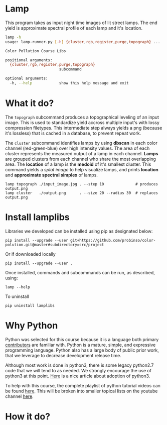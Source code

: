 # Lamp
This program takes as input night time images of lit street lamps. The end yield is approximate spectral profile of each lamp and it's location.
```bash
lamp -h
usage: lamp-runner.py [-h] {cluster,rgb,register,purge,topograph} ...

Color Pollution Course Libs

positional arguments:
  {cluster,rgb,register,purge,topograph}
                        subcommand

optional arguments:
  -h, --help            show this help message and exit
```

# What it do?

The `topograph` subcommand produces a topographical leveling of an input image. This is used to standardize yield accross multiple input's with lossy compression filetypes. This intermediate step always yields a png (because it's lossless) that is cached in a database, to prevent repeat work.

The `cluster` subcommand identifies lamps by using **dbscan** in each color channel (red-green-blue) over high intensity values. The area of each cluster represents the measured output of a lamp in each channel. **Lamps** are grouped clusters from each channel who share the most overlapping area. The **location** of a lamp is the **medoid** of it's smallest cluster. This command yields a *splat image* to help visualize lamps, and prints **location** and **approximate spectral simplex** of lamps.
```
lamp topograph ./input_image.jpg . --step 10              # produces output.png
lamp cluster   ./output.png      . --size 20 --radius 30  # replaces output.png
```

# Install lamplibs
Libraries we developed can be installed using pip as designated below:
```
pip install --upgrade --user git+https://github.com/probinso/color-polution.git@master#subdirectory=src/project
```
Or if downloaded locally
```
pip install --upgrade --user .
```

Once installed, commands and subcommands can be run, as described, using:
```
lamp --help
```
To uninstall
```
pip uninstall lamplibs
```
# Why Python
Python was selected for this course because it is a language both primary [contributors](../../AUTHORS.md) are familiar with. Python is a mature, simple, and expressive programming language. Python also has a large body of public prior work, that we leverage to decrease development release time.

Although most work is done in python3, there is some legacy python2.7 code that we will tend to as needed. We strongly encourage the use of python3 at this point. [Here](https://www.webucator.com/blog/2016/03/still-using-python-2-it-is-time-to-upgrade/) is a nice article about adoption of python3.

To help with this course, the complete playlist of python tutorial videos can be found [here](https://www.youtube.com/playlist?list=PL96V6k-MWWMhAXQmH0AJDKM6WnfpaCx4S). This will be broken into smaller topical lists on the youtube channel [here](https://www.youtube.com/channel/UC-EKRSRFcQ1Uda8oGVVZl7Q).

# How it do?
